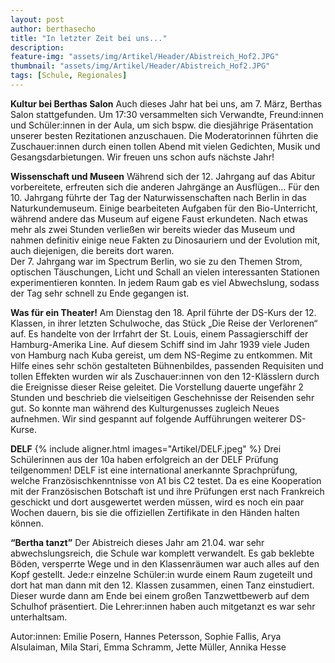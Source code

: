 ```yaml
---
layout: post
author: berthasecho
title: "In letzter Zeit bei uns..."		
description: 
feature-img: "assets/img/Artikel/Header/Abistreich_Hof2.JPG"
thumbnail: "assets/img/Artikel/Header/Abistreich_Hof2.JPG"
tags: [Schule, Regionales]
---
```

**Kultur bei Berthas Salon**
Auch dieses Jahr hat bei uns, am 7. März, Berthas Salon stattgefunden. Um 17:30 versammelten sich Verwandte, Freund:innen und Schüler:innen in der Aula, um sich bspw. die diesjährige Präsentation unserer besten Rezitationen anzuschauen.
Die Moderatorinnen führten die Zuschauer:innen durch einen tollen Abend mit vielen Gedichten, Musik und Gesangsdarbietungen.
Wir freuen uns schon aufs nächste Jahr!  

**Wissenschaft und Museen**
Während sich der 12. Jahrgang auf das Abitur vorbereitete, erfreuten sich die anderen Jahrgänge an Ausflügen…
Für den 10. Jahrgang führte der Tag der Naturwissenschaften nach Berlin in das Naturkundemuseum. Einige bearbeiteten Aufgaben für den Bio-Unterricht, während andere das Museum auf eigene Faust erkundeten. Nach etwas mehr als zwei Stunden  verließen wir bereits wieder das Museum und nahmen definitiv einige neue Fakten zu Dinosauriern und der Evolution mit, auch diejenigen, die bereits dort waren.  
Der 7. Jahrgang war im Spectrum Berlin, wo sie zu den Themen Strom, optischen Täuschungen, Licht und Schall an vielen interessanten Stationen experimentieren konnten. In jedem Raum gab es viel Abwechslung, sodass der Tag sehr schnell zu Ende gegangen ist.

**Was für ein Theater!**
Am Dienstag den 18. April  führte der DS-Kurs der 12. Klassen, in ihrer letzten Schulwoche, das Stück „Die Reise der Verlorenen“ auf. 
Es handelte von der Irrfahrt der St. Louis, einem Passagierschiff der Hamburg-Amerika Line. Auf diesem Schiff sind im Jahr 1939 viele Juden von Hamburg nach Kuba gereist, um dem NS-Regime zu entkommen.
Mit Hilfe eines sehr schön gestalteten Bühnenbildes, passenden Requisiten und tollen Effekten wurden wir als Zuschauer:innen von den 12-Klässlern durch die Ereignisse dieser Reise geleitet.
Die Vorstellung dauerte ungefähr 2 Stunden und beschrieb die vielseitigen Geschehnisse der Reisenden sehr gut. So konnte man während des Kulturgenusses zugleich Neues aufnehmen.
Wir sind gespannt auf folgende Aufführungen weiterer  DS-Kurse. 

**DELF**
{% include aligner.html images="Artikel/DELF.jpeg" %}
Drei Schülerinnen aus der 10a haben erfolgreich an der DELF Prüfung teilgenommen!
DELF ist eine international anerkannte Sprachprüfung, welche Französischkenntnisse von A1 bis C2 testet. Da es eine Kooperation mit der Französischen Botschaft ist und ihre Prüfungen erst nach Frankreich geschickt und dort ausgewertet werden müssen, wird es noch ein paar Wochen dauern, bis sie die offiziellen Zertifikate in den Händen halten können.

**“Bertha tanzt”**
Der Abistreich dieses Jahr am 21.04. war sehr abwechslungsreich, die Schule war komplett verwandelt.
Es gab beklebte Böden, versperrte Wege und in den Klassenräumen war auch alles auf den Kopf gestellt. Jede:r einzelne Schüler:in wurde einem Raum zugeteilt und dort hat man dann mit den 12. Klassen zusammen, einen Tanz einstudiert. Dieser wurde dann am Ende bei einem großen Tanzwettbewerb auf dem Schulhof präsentiert. Die Lehrer:innen haben auch mitgetanzt es war sehr unterhaltsam.


Autor:innen: Emilie Posern, Hannes Petersson, Sophie Fallis, Arya Alsulaiman, Mila Stari, Emma Schramm, Jette Müller, Annika Hesse
